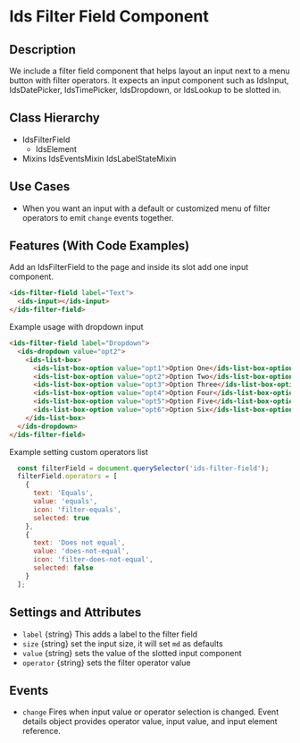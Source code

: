 # Ids Filter Field Component

## Description

We include a filter field component that helps layout an input next to a menu button with filter operators. It expects an input component
such as IdsInput, IdsDatePicker, IdsTimePicker, IdsDropdown, or IdsLookup to be slotted in.

## Class Hierarchy

- IdsFilterField
  - IdsElement
- Mixins
  IdsEventsMixin
  IdsLabelStateMixin

## Use Cases

- When you want an input with a default or customized menu of filter operators to emit `change` events together.

## Features (With Code Examples)

Add an IdsFilterField to the page and inside its slot add one input component.

```html
<ids-filter-field label="Text">
  <ids-input></ids-input>
</ids-filter-field>
```

Example usage with dropdown input

```html
<ids-filter-field label="Dropdown">
  <ids-dropdown value="opt2">
    <ids-list-box>
      <ids-list-box-option value="opt1">Option One</ids-list-box-option>
      <ids-list-box-option value="opt2">Option Two</ids-list-box-option>
      <ids-list-box-option value="opt3">Option Three</ids-list-box-option>
      <ids-list-box-option value="opt4">Option Four</ids-list-box-option>
      <ids-list-box-option value="opt5">Option Five</ids-list-box-option>
      <ids-list-box-option value="opt6">Option Six</ids-list-box-option>
    </ids-list-box>
  </ids-dropdown>
</ids-filter-field>
```

Example setting custom operators list
```js
  const filterField = document.querySelector('ids-filter-field');
  filterField.operators = [
    {
      text: 'Equals',
      value: 'equals',
      icon: 'filter-equals',
      selected: true
    },
    {
      text: 'Does not equal',
      value: 'does-not-equal',
      icon: 'filter-does-not-equal',
      selected: false
    }
  ];
```

## Settings and Attributes

  - `label` {string} This adds a label to the filter field
  - `size` {string} set the input size, it will set `md` as defaults
  - `value` {string} sets the value of the slotted input component
  - `operator` {string} sets the filter operator value

## Events
  - `change` Fires when input value or operator selection is changed. Event details object provides operator value, input value, and input element reference.
